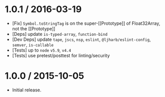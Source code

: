 1.0.1 / 2016-03-19
=================
  * [Fix] `Symbol.toStringTag` is on the super-[[Prototype]] of Float32Array, not the [[Prototype]]
  * [Deps] update `is-typed-array`, `function-bind`
  * [Dev Deps] update `tape`, `jscs`, `nsp`, `eslint`, `@ljharb/eslint-config`, `semver`, `is-callable`
  * [Tests] up to `node` `v5.9`, `v4.4`
  * [Tests] use pretest/posttest for linting/security

1.0.0 / 2015-10-05
=================
  * Initial release.

